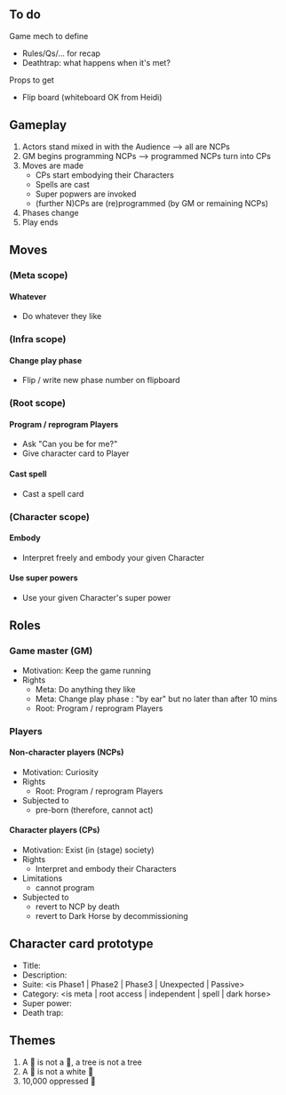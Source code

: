 ##  To do

Game mech to define
- Rules/Qs/... for recap
- Deathtrap: what happens when it's met?

Props to get
- Flip board (whiteboard OK from Heidi)





## Gameplay

1. Actors stand mixed in with the Audience --> all are NCPs
2. GM begins programming NCPs --> programmed NCPs turn into CPs
3. Moves are made
	- CPs start embodying their Characters
	- Spells are cast
	- Super popwers are invoked
	- (further N)CPs are (re)programmed (by GM or remaining NCPs)
4. Phases change
5. Play ends





## Moves

### (Meta scope)

#### Whatever
- Do whatever they like

### (Infra scope)

#### Change play phase
- Flip / write new phase number on flipboard

### (Root scope)

#### Program / reprogram Players
- Ask "Can you be <character> for me?"
- Give character card to Player

#### Cast spell
- Cast a spell card

### (Character scope)

#### Embody
- Interpret freely and embody your given Character

#### Use super powers
- Use your given Character's super power





## Roles

### Game master (GM)
- Motivation: Keep the game running
- Rights
  - Meta: Do anything they like
  - Meta: Change play phase : "by ear" but no later than after 10 mins
  - Root: Program / reprogram Players



### Players

#### Non-character players (NCPs)
- Motivation: Curiosity
- Rights
  - Root: Program / reprogram Players
- Subjected to
  - pre-born (therefore, cannot act)

#### Character players (CPs)
- Motivation: Exist (in (stage) society)
- Rights
  - Interpret and embody their Characters 
- Limitations
  - cannot program
- Subjected to
  - revert to NCP by death
  - revert to Dark Horse by decommissioning





## Character card prototype
  - Title: <text>
  - Description: <text>
  - Suite: <is Phase1 | Phase2 | Phase3 | Unexpected | Passive>
  - Category: <is meta | root access | independent | spell | dark horse>
  - Super power: <text>
  - Death trap: <text>





## Themes

1) A 🐓 is not a 🐓, a tree is not a tree
2) A 🐓 is not a white 🐓
3) 10,000 oppressed 🐓




